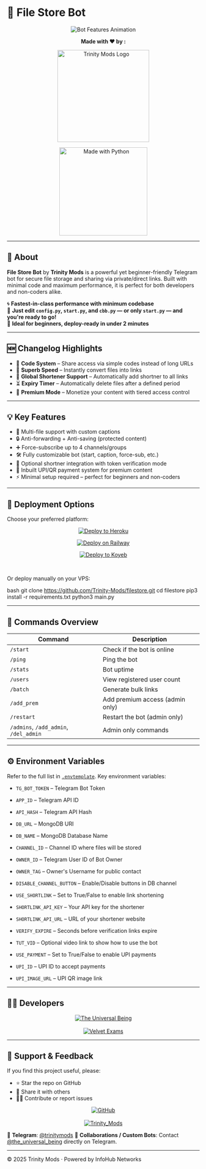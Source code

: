 # 📁 File Store Bot

<p align="center">
  <img src="https://readme-typing-svg.demolab.com?font=Fira+Code&size=24&duration=2000&pause=500&color=33FFAA&center=true&vCenter=true&width=700&height=60&lines=Trinity+Mods+File+Store+Bot;Store+Files+as+Private+Links;Convert+Files+to+Direct+Links;Enable+Premium+Access+for+Users;Add+Shortlinks+%26+Timers;Flexible%2C+Fast%2C+and+Secure" alt="Bot Features Animation">
</p>

<p align="center">
  <strong>Made with ❤️ by :</strong>
</p>

<p align="center">
  <img src="https://github.com/user-attachments/assets/f7653b1e-e2b1-4897-9de1-f830aca391b6" width="240px" alt="Trinity Mods Logo"/>
</p>

<p align="center">
  <a href="https://www.python.org">
    <img src="http://ForTheBadge.com/images/badges/made-with-python.svg" width="230px" alt="Made with Python">
  </a>
</p>

---

## 🤖 About

**File Store Bot** by **Trinity Mods** is a powerful yet beginner-friendly Telegram bot for secure file storage and sharing via private/direct links. Built with minimal code and maximum performance, it is perfect for both developers and non-coders alike.

🌀 **Fastest-in-class performance with minimum codebase**  
🔧 **Just edit `config.py`, `start.py`, and `cbb.py` — or only `start.py` — and you're ready to go!**  
🚀 **Ideal for beginners, deploy-ready in under 2 minutes**

---

## 🆕 Changelog Highlights

- 🔐 **Code System** – Share access via simple codes instead of long URLs  
- 🔁 **Superb Speed** – Instantly convert files into links  
- 🔗 **Global Shortener Support** – Automatically add shortner to all links  
- ⏳ **Expiry Timer** – Automatically delete files after a defined period  
- 💎 **Premium Mode** – Monetize your content with tiered access control  

---

## 💡 Key Features

- 📎 Multi-file support with custom captions  
- 🔒 Anti-forwarding + Anti-saving (protected content)  
- ➕ Force-subscribe up to 4 channels/groups  
- 🛠️ Fully customizable bot (start, caption, force-sub, etc.)  
- 🔗 Optional shortner integration with token verification mode  
- 💸 Inbuilt UPI/QR payment system for premium content  
- ⚡ Minimal setup required – perfect for beginners and non-coders

---

## 🚀 Deployment Options

Choose your preferred platform:

<p align="center">
  <a href="https://heroku.com/deploy">
    <img src="https://www.herokucdn.com/deploy/button.svg" alt="Deploy to Heroku">
  </a>
</p>

<p align="center">
  <a href="https://railway.app/new/template/1jKLr4">
    <img src="https://railway.app/button.svg" alt="Deploy on Railway">
  </a>
</p>

<p align="center">
  <a href="https://app.koyeb.com/deploy?type=git&repository=github.com/Trinity-Mods/filestore&branch=main&name=TrinityFileBot">
    <img src="https://www.koyeb.com/static/images/deploy/button.svg" alt="Deploy to Koyeb">
  </a>
</p>

<br>

Or deploy manually on your VPS:

bash
git clone https://github.com/Trinity-Mods/filestore.git
cd filestore
pip3 install -r requirements.txt
python3 main.py


---

## 📜 Commands Overview

| Command                               | Description                     |
| ------------------------------------- | ------------------------------- |
| `/start`                              | Check if the bot is online      |
| `/ping`                               | Ping the bot                    |
| `/stats`                              | Bot uptime                      |
| `/users`                              | View registered user count      |
| `/batch`                              | Generate bulk links             |
| `/add_prem`                           | Add premium access (admin only) |
| `/restart`                            | Restart the bot (admin only)    |
| `/admins`, `/add_admin`, `/del_admin` | Admin only commands             |

---

## ⚙️ Environment Variables

Refer to the full list in [`.envtemplate`](https://github.com/Trinity-Mods/filestore/blob/main/.envtemplate.txt). Key environment variables:

* `TG_BOT_TOKEN` – Telegram Bot Token

* `APP_ID` – Telegram API ID

* `API_HASH` – Telegram API Hash

* `DB_URL` – MongoDB URI

* `DB_NAME` – MongoDB Database Name

* `CHANNEL_ID` – Channel ID where files will be stored

* `OWNER_ID` – Telegram User ID of Bot Owner

* `OWNER_TAG` – Owner's Username for public contact

* `DISABLE_CHANNEL_BUTTON` – Enable/Disable buttons in DB channel

* `USE_SHORTLINK` – Set to True/False to enable link shortening

* `SHORTLINK_API_KEY` – Your API key for the shortener

* `SHORTLINK_API_URL` – URL of your shortener website

* `VERIFY_EXPIRE` – Seconds before verification links expire

* `TUT_VID` – Optional video link to show how to use the bot

* `USE_PAYMENT` – Set to True/False to enable UPI payments

* `UPI_ID` – UPI ID to accept payments

* `UPI_IMAGE_URL` – UPI QR image link

---

## 🧙‍♂️ Developers

<p align="center">
  <a href="https://t.me/the_universal_being">
    <img src="https://img.shields.io/badge/Ragnar Lothbrok-Mastermind-darkgreen?style=for-the-badge&logo=telegram" alt="The Universal Being">
  </a>
  <br><br>
  <a href="https://t.me/velvetexams">
    <img src="https://img.shields.io/badge/Dr. Aarav Mehta-Assistant-blueviolet?style=for-the-badge&logo=telegram" alt="Velvet Exams">
  </a>
</p>

---

## 🌟 Support & Feedback

If you find this project useful, please:

* ⭐ Star the repo on GitHub
* 📢 Share it with others
* 🧑‍💻 Contribute or report issues

<p align="center">
  <a href="https://github.com/Trinity-Mods">
    <img src="https://img.shields.io/badge/GitHub-Trinity_Mods-black?style=for-the-badge&logo=github" alt="GitHub">
  </a>
  <br><br>
  <a href="https://t.me/trinityXmods">
    <img src="https://img.shields.io/badge/Trinity_Mods-Updates-blue?style=for-the-badge&logo=telegram" alt="Trinity_Mods">
  </a>
</p>

📢 **Telegram**: [@trinitymods](https://t.me/trinitymods)
🤝 **Collaborations / Custom Bots**: Contact [@the\_universal\_being](https://t.me/the_universal_being) directly on Telegram.

---

© 2025 Trinity Mods · Powered by InfoHub Networks
